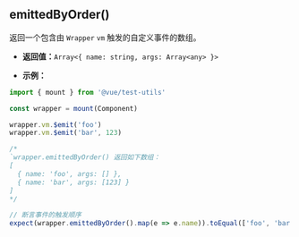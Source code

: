 ## emittedByOrder()

返回一个包含由 `Wrapper` `vm` 触发的自定义事件的数组。

- **返回值：**`Array<{ name: string, args: Array<any> }>`

- **示例：**

```js
import { mount } from '@vue/test-utils'

const wrapper = mount(Component)

wrapper.vm.$emit('foo')
wrapper.vm.$emit('bar', 123)

/*
`wrapper.emittedByOrder() 返回如下数组：
[
  { name: 'foo', args: [] },
  { name: 'bar', args: [123] }
]
*/

// 断言事件的触发顺序
expect(wrapper.emittedByOrder().map(e => e.name)).toEqual(['foo', 'bar'])
```
